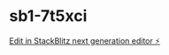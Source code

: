 # sb1-7t5xci

[Edit in StackBlitz next generation editor ⚡️](https://stackblitz.com/~/github.com/niloyinzamum/sb1-7t5xci)